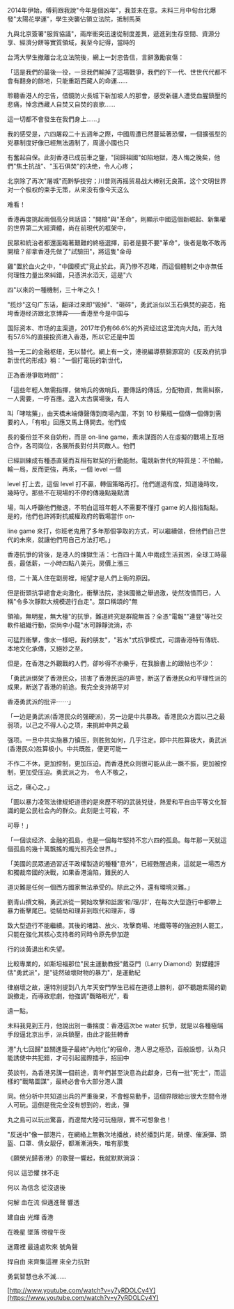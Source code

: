 2014年伊始，傅莉跟我說"今年是個凶年"，我並未在意。未料三月中旬台北爆發"太陽花學運"，學生突襲佔領立法院，抵制馬英

九與北京簽署"服貿協議"，兩岸衝突迅速從制度差異，遞進到生存空間、資源分享、經濟分餅等實質領域，我至今記得，當時的

台湾大學生撤離台北立法院後，網上一封忠告信，言辭激勵哀傷：

「這是我們的最後一役，一旦我們輸掉了這場戰爭，我們的下一代、世世代代都不會有翻身的餘地，只能重蹈西藏人的命運……

聆聽香港人的忠告，借鏡防火長城下新加坡人的那會，感受新疆人遭受血腥鎮壓的悲痛，悼念西藏人自焚又自焚的哀歌……

這一切都不會發生在我們身上……」

我的感受是，六四屠殺二十五週年之際，中國周遭已然蔓延著恐懼，一個擴張型的兇暴制度好像已經無法遏制了，周邊小國也只

有奮起自保。此刻香港已成前車之鑒，"回歸祖國"如陷地獄，港人悔之晚矣，他們"焦土抗战"、"玉石俱焚"的决绝，令人心疼；

北京除了再次"屠城"而黔馿技穷；川普则再摇贸易战大棒别无良策。这个文明世界对一个极权的束手无策，从来没有像今天这么

难看！

香港再度挑起兩個高分貝話語："開槍"與"革命"，則顯示中國這個新崛起、新集權的世界第二大經濟體，尚在前現代的框架中，

民眾和統治者都還面臨著艱難的終極選擇，前者是要不要"革命"，後者是敢不敢再開槍？卻拿香港先做了"試驗田"，將這隻"金母

雞"置於血火之中，"中國模式"竟止於此，真乃慘不忍睹，而這個體制之中亦無任何理性力量出來糾錯，只憑洪水滔天，這是"六

四"以來的一種機制，三十年之久！

"揽炒"这句广东话，翻译过来即"毁掉"、"砸碎"，勇武派似以玉石俱焚的姿态，拖垮香港经济跟北京博弈——香港至今是中国与

国际资本、市场的主渠道，2017年仍有66.6%的外资经过这里流向大陆，而大陆有57.6%的直接投资进入香港，所以它还是中国

独一无二的金融枢纽，无以替代。網上有一文，港視編導蔡錦源寫的《反政府抗爭新世代的形成》稱："一個打電玩的新世代，

正為香港爭取時間"：

「這些年輕人無需指揮，做哨兵的做哨兵，要傳話的傳話，分配物資，無需糾察，一人需要，一呼百應。退入太古廣場後，有人

叫「哮喘藥」，由天橋末端傳聲傳到商場內圍，不到 10 秒藥瓶一個傳一個傳到需要的人，「有啦」回應又馬上傳開去。他們成

長的養份並不來自奶粉，而是 on-line game，素未謀面的人在虛擬的戰場上互相合作，各司崗位，各展所長對付共同敵人。他們

已經訓練成有種憑直覺而互相有默契的行動能耐。電競新世代的特質是：不怕輸，輸一局，反而更強，再來，一個 level 一個

level 打上去，這個 level 打不贏，轉個策略再打。他們進退有度，知道幾時攻，幾時守。那些不在現場的不停的傳幾點幾點清

場，叫人呼籲他們撤退，不明白這班年輕人不需要不懂打 game 的人指指點點。是的，他們也許將對抗威權政府的戰場當作 on-

line game 來打，你班老鬼用了多年那個爭取的方式，可以繼續做，但他們自己世代的未來，就讓他們用自己方法打吧。」

香港抗爭的背後，是港人的煉獄生活：七百四十萬人中兩成生活貧困，全球工時最長，最低薪，一小時四點八美元，房價上漲三

倍，二十萬人住在劏房裡，絕望才是人們上街的原因。

但是街頭抗爭總會走向激化，衝擊法院，塗抹國徽之舉過激，徒然洩憤而已，人稱"令多次靜默大規模遊行白走"。眾口稱頌的"無

領袖，無明星，無大檯"的抗爭，難道終究是群龍無首？全憑"電報""連登"等社交軟件組織行動，崇尚李小龍"水可靜靜流淌，亦

可猛烈衝擊，像水一樣吧，我的朋友"，"若水"式抗爭模式，可謂香港特有傳統、本地文化承傳，又絕妙之至。

但是，在香港之外觀戰的人們，卻吵得不亦樂乎，在我臉書上的跟帖也不少：

「勇武派绑架了香港民众，损害了香港民运的声誉，断送了香港民众和平理性派的成果，断送了香港的前途。我完全支持胡平对

香港勇武派的批评⋯⋯」

「一边是勇武派(香港民众的强硬派)，另一边是中共暴政。香港民众方面以己之最弱项，以己之不得人心之项，来挑衅中共之最

强项。一旦中共实施暴力镇压，则胜败如何，几乎注定。即中共胜算极大，勇武派(香港民众)胜算极小。中共既胜，便更可能一

不作二不休，更加控制，更加压迫。而香港民众则很可能从此一蹶不振，更加被控制，更加受压迫。勇武派之为， 令人不敬之，

远之，痛心之。」

「圖以暴力凌驾法律规矩道德的是來歷不明的武装兇徒，熱爱和平自由平等文化智識的是公民社会內的群众。此刻是士可殺，不

可辱！」

「一個谈经济、金融的孤島，也是一個每年堅持不忘六四的孤島。每年那一天就這個孤島的幾十萬飄搖的燭光照亮全世界。」

「美國的民眾通過習近平政權製造的種種"意外"，已經甦醒過來，這就是一場西方和獨裁帝國的決戰，如果香港淪陷，難民的人

道災難是任何一個西方國家無法承受的。除此之外，還有環境災難。」

劉青山撰文稱，勇武派從一開始攻擊和詆譭‘和/理/非’，在每次大型遊行中都帶上暴力衝擊尾巴。從騎劫和理非到取代和理非，導

致大型遊行不能繼續。其後的堵路、放火、攻擊商場、地鐵等等的強迫別人罷工，只能在強化其核心支持者的同時令原先參加遊

行的淡黃退出和失望。

比較專業的，如斯坦福那位"民主運動教授"戴亞門（Larry Diamond）對媒體評估"勇武派"，是"徒然破壞財物的暴力"，是運動紀

律崩壞之故，還特別提到八九年天安門學生已經在道德上勝利，卻不聽趙紫陽的勸說撤走，而導致悲劇，他強調"戰略眼光"，看

遠一點。

未料我見到王丹，他說出別一番揣度：香港這次be water 抗爭，就是以各種極端手段逼北京出手，派兵鎮壓，由此才能扭轉香

港"九七回歸"並關進籠子最終"內地化"的宿命，港人思之極恐，百般設想，认為只能誘使中共犯錯，才可引起國際插手，招回中

英談判，為香港另謀一個前途，青年們甚至決意為此獻身，已有一批"死士"，而這樣的"戰略圖謀"，最終必會令大部分港人讚

同。他分析中共知道出兵的严重後果，不會輕易動手，這個界限給出很大空間令港人可玩。這倒是我完全沒有想到的，若此，彈

丸之島可以玩出驚喜，而遼闊大陸可玩極限，實不可想象也！

"反送中"像一部港片，在網絡上無數次地播放，終於播到片尾，硝煙、催淚彈、頭盔、口罩、倩女靓仔，都漸漸消失，唯有那隻

《願榮光歸香港》的歌聲一響起，我就默默淌淚：

何以 這恐懼 抹不走

何以 為信念 從沒退後

何解 血在流 但邁進聲 響透

建自由 光輝 香港

在晚星 墜落 徬徨午夜

迷霧裡 最遠處吹來 號角聲

捍自由 來齊集這裡 來全力抗對

勇氣智慧也永不滅……

[http://www.youtube.com/watch?v=y7yRDOLCy4Y](https://www.youtube.com/watch?v=y7yRDOLCy4Y)